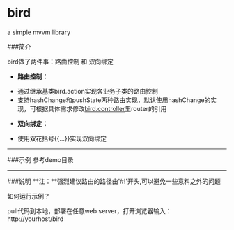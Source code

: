 bird
====

a simple mvvm library

###简介


bird做了两件事：路由控制 和 双向绑定


- **路由控制：** 
 * 通过继承基类bird.action实现各业务子类的路由控制
 * 支持hashChange和pushState两种路由实现，默认使用hashChange的实现，可根据具体需求修改<a href="js/lib/mvvm/bird.controller.js" target="_blank">bird.controller</a>里router的引用

- **双向绑定：** 
 * 使用双花括号{{...}}实现双向绑定

----
###示例
  参考demo目录
  	
  	
----
###说明
**注：**强烈建议路由的路径由'#!'开头,可以避免一些意料之外的问题

如何运行示例？

pull代码到本地，部署在任意web server，打开浏览器输入：http://yourhost/bird
